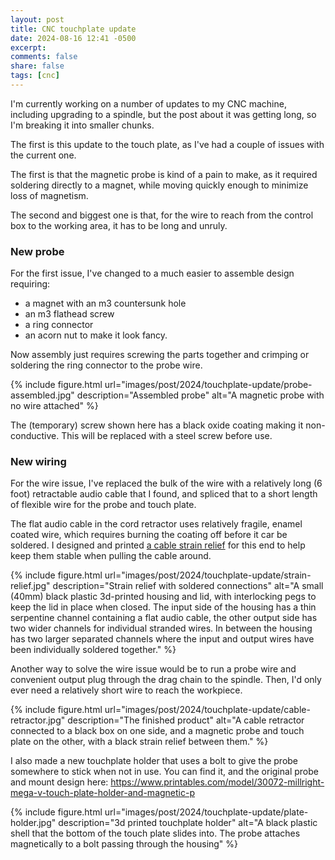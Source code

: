 ```yaml
---
layout: post
title: CNC touchplate update
date: 2024-08-16 12:41 -0500
excerpt:
comments: false
share: false
tags: [cnc]
---
```


I'm currently working on a number of updates to my CNC machine, including upgrading to a spindle, but the post about it was getting long, so I'm breaking it into smaller chunks.

The first is this update to the touch plate, as I've had a couple of issues with the current one.

The first is that the magnetic probe is kind of a pain to make, as it required soldering directly to a magnet, while moving quickly enough to minimize loss of magnetism.

The second and biggest one is that, for the wire to reach from the control box to the working area, it has to be long and unruly.

### New probe

For the first issue, I've changed to a much easier to assemble design requiring:

* a magnet with an m3 countersunk hole
* an m3 flathead screw
* a ring connector
* an acorn nut to make it look fancy.

Now assembly just requires screwing the parts together and crimping or soldering the ring connector to the probe wire.

{% include figure.html url="images/post/2024/touchplate-update/probe-assembled.jpg" description="Assembled probe" alt="A magnetic probe with no wire attached" %}

The (temporary) screw shown here has a black oxide coating making it non-conductive. This will be replaced with a steel screw before use.

### New wiring

For the wire issue, I've replaced the bulk of the wire with a relatively long (6 foot) retractable audio cable that I found, and spliced that to a short length of flexible wire for the probe and touch plate.

The flat audio cable in the cord retractor uses relatively fragile, enamel coated wire, which requires burning the coating off before it car be soldered. I designed and printed [a cable strain relief](https://www.printables.com/model/975980-flat-audio-wire-splice-strain-relief) for this end to help keep them stable when pulling the cable around.

{% include figure.html url="images/post/2024/touchplate-update/strain-relief.jpg" description="Strain relief with soldered connections" alt="A small (40mm) black plastic 3d-printed housing and lid, with interlocking pegs to keep the lid in place when closed. The input side of the housing has a thin serpentine channel containing a flat audio cable, the other output side has two wider channels for individual stranded wires. In between the housing has two larger separated channels where the input and output wires have been individually soldered together." %}

Another way to solve the wire issue would be to run a probe wire and convenient output plug through the drag chain to the spindle. Then, I'd only ever need a relatively short wire to reach the workpiece.

{% include figure.html url="images/post/2024/touchplate-update/cable-retractor.jpg" description="The finished product" alt="A cable retractor connected to a black box on one side, and a magnetic probe and touch plate on the other, with a black strain relief between them." %}

I also made a new touchplate holder that uses a bolt to give the probe somewhere to stick when not in use. You can find it, and the original probe and mount design here: <https://www.printables.com/model/30072-millright-mega-v-touch-plate-holder-and-magnetic-p>

{% include figure.html url="images/post/2024/touchplate-update/plate-holder.jpg" description="3d printed touchplate holder" alt="A black plastic shell that the bottom of the touch plate slides into. The probe attaches magnetically to a bolt passing through the housing" %}
